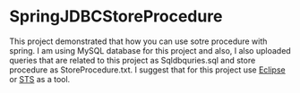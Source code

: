 # SpringJDBCStoreProcedure
This project demonstrated that how you can use sotre procedure with spring. I am using MySQL database for this project and also, I also uploaded queries that are related to this project as Sqldbquries.sql and store procedure as StoreProcedure.txt. I suggest that for this project use [Eclipse](https://www.eclipse.org/downloads/) or [STS](https://spring.io/tools) as a tool.